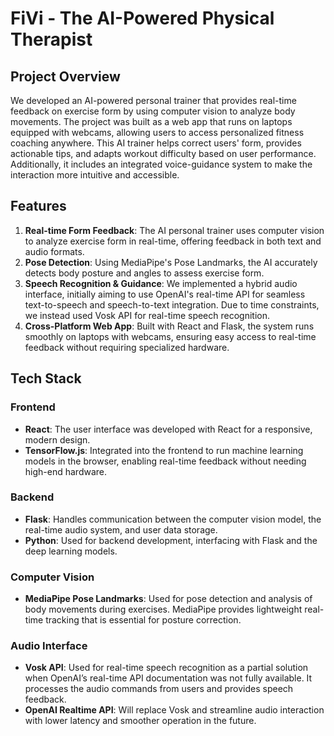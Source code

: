 # FiVi - The AI-Powered Physical Therapist

## Project Overview
We developed an AI-powered personal trainer that provides real-time feedback on exercise form by using computer vision to analyze body movements. The project was built as a web app that runs on laptops equipped with webcams, allowing users to access personalized fitness coaching anywhere. This AI trainer helps correct users' form, provides actionable tips, and adapts workout difficulty based on user performance. Additionally, it includes an integrated voice-guidance system to make the interaction more intuitive and accessible.

## Features
1. **Real-time Form Feedback**: The AI personal trainer uses computer vision to analyze exercise form in real-time, offering feedback in both text and audio formats.
2. **Pose Detection**: Using MediaPipe's Pose Landmarks, the AI accurately detects body posture and angles to assess exercise form.
3. **Speech Recognition & Guidance**: We implemented a hybrid audio interface, initially aiming to use OpenAI's real-time API for seamless text-to-speech and speech-to-text integration. Due to time constraints, we instead used Vosk API for real-time speech recognition.
4. **Cross-Platform Web App**: Built with React and Flask, the system runs smoothly on laptops with webcams, ensuring easy access to real-time feedback without requiring specialized hardware.

## Tech Stack

### Frontend
- **React**: The user interface was developed with React for a responsive, modern design.
- **TensorFlow.js**: Integrated into the frontend to run machine learning models in the browser, enabling real-time feedback without needing high-end hardware.

### Backend
- **Flask**: Handles communication between the computer vision model, the real-time audio system, and user data storage.
- **Python**: Used for backend development, interfacing with Flask and the deep learning models.

### Computer Vision
- **MediaPipe Pose Landmarks**: Used for pose detection and analysis of body movements during exercises. MediaPipe provides lightweight real-time tracking that is essential for posture correction.
  
### Audio Interface
- **Vosk API**: Used for real-time speech recognition as a partial solution when OpenAI’s real-time API documentation was not fully available. It processes the audio commands from users and provides speech feedback.
- **OpenAI Realtime API**: Will replace Vosk and streamline audio interaction with lower latency and smoother operation in the future.
  
